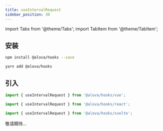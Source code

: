 ```yaml
---
title: useIntervalRequest
sidebar_position: 30
---
```


import Tabs from '@theme/Tabs';
import TabItem from '@theme/TabItem';

## 安装

<Tabs>
<TabItem value="1" label="npm">

```bash
npm install @alova/hooks --save
```

</TabItem>
<TabItem value="2" label="yarn">

```bash
yarn add @alova/hooks
```

</TabItem>
</Tabs>

## 引入
<Tabs>
<TabItem value="1" label="vue">

```javascript
import { useIntervalRequest } from '@alova/hooks/vue';
```

</TabItem>
<TabItem value="2" label="react">

```javascript
import { useIntervalRequest } from '@alova/hooks/react';
```

</TabItem>
<TabItem value="3" label="svelte">

```javascript
import { useIntervalRequest } from '@alova/hooks/svelte';
```

</TabItem>
</Tabs>

敬请期待...